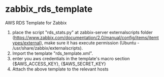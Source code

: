 zabbix_rds_template
===================

AWS RDS Template for Zabbix

1. place the script "rds_stats.py" at zabbix-server externalscripts folder (https://www.zabbix.com/documentation/2.0/manual/config/items/itemtypes/external), make sure it has execute permission (Ubuntu - /usr/share/zabbix/externalscripts). 
2. Import the template "rds_template.xml".
3. enter you aws credentials in the template's macro section   {$AWS_ACCESS_KEY},  {$AWS_SECRET_KEY} 
4. Attach the above template to the relevant hosts
